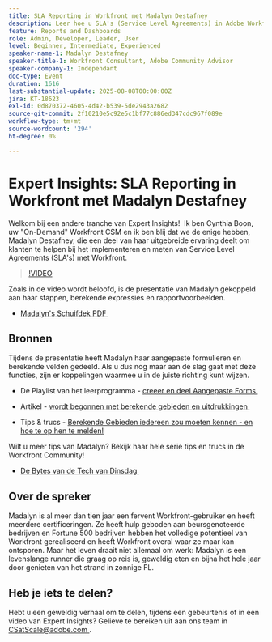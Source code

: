 ```yaml
---
title: SLA Reporting in Workfront met Madalyn Destafney
description: Leer hoe u SLA's (Service Level Agreements) in Adobe Workfront kunt implementeren en meten met deskundige tips van Madalyn Destafney, inclusief stapsgewijze instructies, berekende praktijkvoorbeelden en aanbevolen procedures voor aangepaste formulieren.
feature: Reports and Dashboards
role: Admin, Developer, Leader, User
level: Beginner, Intermediate, Experienced
speaker-name-1: Madalyn Destafney
speaker-title-1: Workfront Consultant, Adobe Community Advisor
speaker-company-1: Independant
doc-type: Event
duration: 1616
last-substantial-update: 2025-08-08T00:00:00Z
jira: KT-18623
exl-id: 0d870372-4605-4d42-b539-5de2943a2682
source-git-commit: 2f10210e5c92e5c1bf77c886ed347cdc967f089e
workflow-type: tm+mt
source-wordcount: '294'
ht-degree: 0%

---
```


# Expert Insights: SLA Reporting in Workfront met Madalyn Destafney

Welkom bij een andere tranche van Expert Insights!  Ik ben Cynthia Boon, uw &quot;On-Demand&quot; Workfront CSM en ik ben blij dat we de enige hebben, Madalyn Destafney, die een deel van haar uitgebreide ervaring deelt om klanten te helpen bij het implementeren en meten van Service Level Agreements (SLA&#39;s) met Workfront. 

>[!VIDEO](https://video.tv.adobe.com/v/3469984/?learn=on&enablevpops&captions=dut)

Zoals in de video wordt beloofd, is de presentatie van Madalyn gekoppeld aan haar stappen, berekende expressies en rapportvoorbeelden. 

* [&#x200B; Madalyn&#39;s Schuifdek PDF &#x200B;](https://cdn.experience.workfront.com/Training/Guides/Customer+Success+at+Scale/SLA+Reporting.pdf)

## Bronnen

Tijdens de presentatie heeft Madalyn haar aangepaste formulieren en berekende velden gedeeld. Als u dus nog maar aan de slag gaat met deze functies, zijn er koppelingen waarmee u in de juiste richting kunt wijzen. 

* De Playlist van het leerprogramma - [&#x200B; creeer en deel Aangepaste Forms &#x200B;](https://experienceleague.adobe.com/nl/playlists/workfront-create-and-manage-custom-forms)

* Artikel - [&#x200B; wordt begonnen met berekende gebieden en uitdrukkingen &#x200B;](https://experienceleague.adobe.com/nl/docs/workfront-learn/tutorials-workfront/custom-data/calculated-expressions/get-started-with-calculated-fields-and-expressions)

* Tips &amp; trucs - [&#x200B; Berekende Gebieden iedereen zou moeten kennen - en hoe te op hen te melden!](https://experienceleague.adobe.com/nl/docs/events/the-skill-exchange-recordings/workfront/apr2022/calculated-fields)

Wilt u meer tips van Madalyn? Bekijk haar hele serie tips en trucs in de Workfront Community! 

* [&#x200B; De Bytes van de Tech van Dinsdag &#x200B;](https://experienceleaguecommunities.adobe.com/t5/workfront-discussions/tuesday-tech-bytes/m-p/625812#M2742)

## Over de spreker 

Madalyn is al meer dan tien jaar een fervent Workfront-gebruiker en heeft meerdere certificeringen. Ze heeft hulp geboden aan beursgenoteerde bedrijven en Fortune 500 bedrijven hebben het volledige potentieel van Workfront gerealiseerd en heeft Workfront overal waar ze maar kan ontsporen. Maar het leven draait niet allemaal om werk: Madalyn is een levenslange runner die graag op reis is, geweldig eten en bijna het hele jaar door genieten van het strand in zonnige FL. 

## Heb je iets te delen?

Hebt u een geweldig verhaal om te delen, tijdens een gebeurtenis of in een video van Expert Insights? Gelieve te bereiken uit aan ons team in [&#x200B; CSatScale@adobe.com &#x200B;](mailto:CSatScale@adobe.com).
